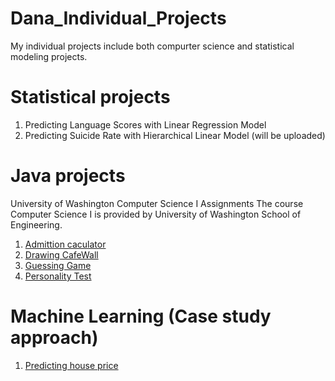 # Dana_Individual_Projects
My individual projects include both compurter science and statistical modeling projects. 

# Statistical projects
1. Predicting Language Scores with Linear Regression Model
2. Predicting Suicide Rate with Hierarchical Linear Model
(will be uploaded)

# Java projects
University of Washington Computer Science I Assignments
The course Computer Science I  is provided by University of Washington School of Engineering. 

1. [Admittion caculator](https://github.com/Dana1027/Dana_Individual_Projects/blob/main/Java%20Projects/Admit.java)
2. [Drawing CafeWall](https://github.com/Dana1027/Dana_Individual_Projects/blob/main/Java%20Projects/CafeWall.java)
3. [Guessing Game](https://github.com/Dana1027/Dana_Individual_Projects/blob/main/Java%20Projects/Guess.java)
4. [Personality Test](https://github.com/Dana1027/Dana_Individual_Projects/blob/main/Java%20Projects/Personality.java)

# Machine Learning (Case study approach)

1. [Predicting house price](https://github.com/Dana1027/Dana_Individual_Projects/blob/main/Machine%20Learning(UW)/Predicting%20house%20price.py)
